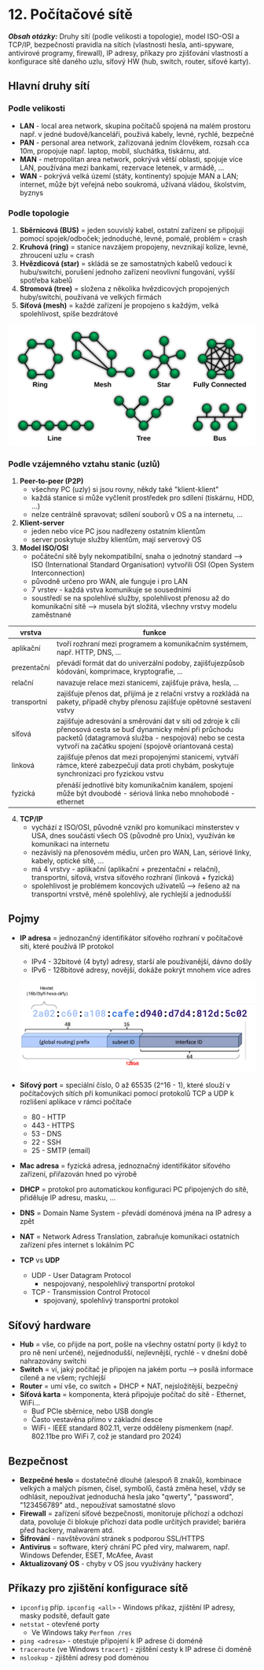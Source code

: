 # 12. Počítačové sítě

***Obsah otázky:*** Druhy sítí (podle velikosti a topologie), model ISO-OSI a TCP/IP, bezpečností pravidla na sítích (vlastnosti hesla, anti-spyware, antivirové programy, firewall), IP adresy, příkazy pro zjišťování vlastností a konfigurace sítě daného uzlu, síťový HW (hub, switch, router, síťové karty). 

## Hlavní druhy sítí
### Podle velikosti
- **LAN** - local area network, skupina počítačů spojená na malém prostoru např. v jedné budově/kanceláři, použivá kabely, levné, rychlé, bezpečné
- **PAN** - personal area network, zařizovaná jedním člověkem, rozsah cca 10m, propojuje např. laptop, mobil, sluchátka, tiskárnu, atd.
- **MAN** - metropolitan area network, pokrývá větší oblasti, spojuje více LAN, používána mezi bankami, rezervace letenek, v armádě, ...
- **WAN** - pokrývá velká území (státy, kontinenty) spojuje MAN a LAN; internet, může být veřejná nebo soukromá, užívaná vládou, školstvím, byznys

### Podle topologie
1. **Sběrnicová (BUS)** = jeden souvislý kabel, ostatní zařízení se připojují pomocí spojek/odboček; jednoduché, levné, pomalé, problém = crash
2. **Kruhová (ring)** = stanice navzájem propojeny, nevznikají kolize, levné, zhroucení uzlu = crash
3. **Hvězdicová (star)** = skládá se ze samostatných kabelů vedoucí k hubu/switchi, porušení jednoho zařízení neovlivní fungování, vyšší spotřeba kabelů
4. **Stromová (tree)** = složena z několika hvězdicových propojených huby/switchi, používaná ve velkých firmách
5. **Síťová (mesh)** = každé zařízení je propojeno s každým, velká spolehlivost, spíše bezdrátové

![](res/12_NetworkTopologies.svg)


### Podle vzájemného vztahu stanic (uzlů)
1. **Peer-to-peer (P2P)**
	- všechny PC (uzly) si jsou rovny, někdy také "klient-klient"
	- každá stanice si může vyčlenit prostředek pro sdílení (tiskárnu, HDD, ...)
	- nelze centrálně spravovat; sdílení souborů v OS a na internetu, ...
2. **Klient-server**
	- jeden nebo více PC jsou nadřezeny ostatním klientům
	- server poskytuje služby klientům, mají serverový OS
3. **Model ISO/OSI**
	- počáteční sítě byly nekompatibilní, snaha o jednotný standard --> ISO (International Standard Organisation) vytvořili OSI (Open System Interconnection)
	- původně určeno pro WAN, ale funguje i pro LAN
	- 7 vrstev - každá vstva komunikuje se sousedními
	- soustředí se na spolehlivé služby, spolehlivost přenosu až do komunikační sítě --> musela být složitá, všechny vrstvy modelu zaměstnané
	
| vrstva | funkce |
| ----------- | ------------------------------------------------------------- |
| aplikační   | tvoří rozhraní mezi programem a komunikačním systémem, např. HTTP, DNS, ... |
| prezentační | převádí formát dat do univerzální podoby, zajišťujezpůsob kódování, komprimace, kryptografie, ... |
| relační     | navazuje relace mezi stanicemi, zajišťuje práva, hesla, ... |
| transportní | zajišťuje přenos dat, přijímá je z relační vrstvy a rozkládá na pakety, případě chyby přenosu zajišťuje opětovné sestavení vstvy |
| síťová | zajišťuje adresování a směrování dat v síti od zdroje k cíli <br> přenosová cesta se buď dynamicky mění při průchodu packetů (datagramová služba - nespojová) nebo se cesta vytvoří na začátku spojení (spojově oriantovaná cesta) |
| linková | zajišťuje přenos dat mezi propojenými stanicemi, vytváří rámce, které zabezpečují data proti chybám, poskytuje synchronizaci pro fyzickou vstvu |
| fyzická | přenáší jednotlivé bity komunikačním kanálem, spojení může být dvoubodé - sériová linka nebo mnohobodé - ethernet |

4. **TCP/IP**
	- vychází z ISO/OSI, původně vznikl pro komunikaci minsterstev v USA, dnes součástí všech OS (původně pro Unix), využíván ke komunikaci na internetu
	- nezávislý na přenosovém médiu, určen pro WAN, Lan, sériové linky, kabely, optické sítě, ...
	- má 4 vrstvy - aplikační (aplikační + prezentační + relační), transportní, síťová, vrstva síťového rozhraní (linková + fyzická)
	- spolehlivost je problémem koncových uživatelů --> řešeno až na transportní vrstvě, méně spolehlivý, ale rychlejší a jednodušší

## Pojmy
- **IP adresa** = jednozančný identifikátor síťového rozhraní v počítačové síti, které používá IP protokol
	- IPv4 - 32bitové (4 byty) adresy, starší ale používanější, dávno došly
	- IPv6 - 128bitové adresy, novější, dokáže pokrýt mnohem více adres

	![](res/12_IPv6.png)
- **Síťový port** = speciální číslo, 0 až 65535 (2^16 - 1), které slouží v počítačových sítích při komunikaci pomocí protokolů TCP a UDP k rozlišení aplikace v rámci počítače
	- 80 - HTTP
	- 443 - HTTPS
	- 53 - DNS
	- 22 - SSH
	- 25 - SMTP (email)
- **Mac adresa** = fyzická adresa, jednoznačný identifikátor síťového zařízení, přiřazován hned po výrobě
- **DHCP** = protokol pro automatickou konfiguraci PC připojených do sítě, přiděluje IP adresu, masku, ...
- **DNS** = Domain Name System - převádí doménová jména na IP adresy a zpět
- **NAT** = Network Adress Translation, zabraňuje komunikaci ostatních zařízení přes internet s lokálním PC
- **TCP** vs **UDP**
	- UDP - User Datagram Protocol
		- nespojovaný, nespolehlivý transportní protokol
	- TCP - Transmission Control Protocol
		- spojovaný, spolehlivý transportní protokol

## Síťový hardware
- **Hub** = vše, co přijde na port, pošle na všechny ostatní porty (i když to pro ně není určené), nejjednodušší, nejlevnější, rychlé - v dnešní době nahrazovány switchi
- **Switch** = ví, jaký počítač je připojen na jakém portu --> posílá informace cíleně a ne všem; rychlejší
- **Router** = umí vše, co switch + DHCP + NAT, nejsložitější, bezpečný
- **Síťová karta** = komponenta, která připojuje počítač do sítě - Ethernet, WiFi...
	- Buď PCIe sběrnice, nebo USB dongle
	- Často vestavěna přímo v základní desce
	- WiFi - IEEE standard 802.11, verze odděleny písmenkem (např. 802.11be pro WiFi 7, což je standard pro 2024)

## Bezpečnost
- **Bezpečné heslo** = dostatečně dlouhé (alespoň 8 znaků), kombinace velkých a malých písmen, čísel, symbolů, častá změna hesel, vždy se odhlásit, nepoužívat jednoduchá hesla jako "qwerty", "password", "123456789" atd., nepoužívat samostatné slovo
- **Firewall** = zařízení síťové bezpečnosti, monitoruje příchozí a odchozí data, povoluje či blokuje příchozí data podle určitých pravidel; bariéra před hackery, malwarem atd.
- **Šifrování** - navštěvování stránek s podporou SSL/HTTPS
- **Antivirus** = software, který chrání PC před viry, malwarem, např. Windows Defender, ESET, McAfee, Avast
- **Aktualizovaný OS** - chyby v OS jsou využívány hackery

## Příkazy pro zjištění konfigurace sítě
- `ipconfig` příp. `ipconfig <all>` - Windows příkaz, zjištění IP adresy, masky podsítě, default gate
- `netstat` - otevřené porty
	- Ve Windows taky `Perfmon /res`
- `ping <adresa>` - otestuje připojení k IP adrese či doméně
- `traceroute` (ve Windows `tracert`) - zjištění cesty k IP adrese či doméně
- `nslookup` - zjištění adresy pod doménou